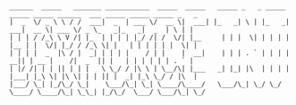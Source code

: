 
```

______  _____   _______ ___________  _____  _____   _____ _   _ _____ _____ _____ ______  ___ _____ _____ _____ _   _ 
|  _  \/ _ \ \ / /  ___|  _  | ___ \/  __ \|  ___| |_   _| \ | |_   _|  ___|  __ \| ___ \/ _ \_   _|_   _|  _  | \ | |
| | | / /_\ \ V /| |_  | | | | |_/ /| /  \/| |__     | | |  \| | | | | |__ | |  \/| |_/ / /_\ \| |   | | | | | |  \| |
| | | |  _  |\ / |  _| | | | |    / | |    |  __|    | | | . ` | | | |  __|| | __ |    /|  _  || |   | | | | | | . ` |
| |/ /| | | || | | |   \ \_/ / |\ \ | \__/\| |___   _| |_| |\  | | | | |___| |_\ \| |\ \| | | || |  _| |_\ \_/ / |\  |
|___/ \_| |_/\_/ \_|    \___/\_| \_| \____/\____/   \___/\_| \_/ \_/ \____/ \____/\_| \_\_| |_/\_/  \___/ \___/\_| \_/


```
                                                                                                                      
                                                                                                                      
